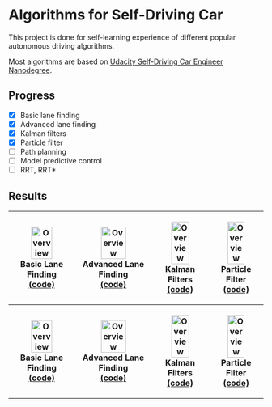 # Algorithms for Self-Driving Car

This project is done for self-learning experience of different popular autonomous
driving algorithms. 

Most algorithms are based on [Udacity Self-Driving Car Engineer Nanodegree](https://www.udacity.com/course/self-driving-car-engineer-nanodegree--nd013).

## Progress

- [x] Basic lane finding
- [x] Advanced lane finding
- [x] Kalman filters
- [x] Particle filter
- [ ] Path planning
- [ ] Model predictive control
- [ ] RRT, RRT*

## Results

<table style="width:100%">
  <tr>
    <th><p>
           <a href="https://www.youtube.com/watch?v=mbqWboRy95Q">
           <img src="./basic_lane_finding/data/corner.gif" alt="Overview" width="60%" height="60%"></a>
           <br>Basic Lane Finding
           <br><a href="./basic_lane_finding">(code)</a>
      </p>
    </th>
    <th><p>
           <a href="https://www.youtube.com/watch?v=4fW9n5syoqE">
           <img src="./advanced_lane_finding/data/thumbnail.gif" alt="Overview" width="60%" height="60%"></a>
           <br>Advanced Lane Finding
           <br><a href="./advanced_lane_finding">(code)</a>
        </p>
    </th>
    <th><p>
           <a href="./kalman_filters/out/ekf_fusion_3.png">
           <img src="./kalman_filters/out/ekf_fusion_3.png" alt="Overview" width="60%" height="60%"></a>
           <br>Kalman Filters
           <br><a href="./kalman_filters">(code)</a>
        </p>
    </th>
    <th><p>
           <a href="https://www.youtube.com/watch?v=qKuo6CHQeHk">
           <img src="./particle_filters/demo.gif" alt="Overview" width="60%" height="60%"></a>
           <br>Particle Filter
           <br><a href="./particle_filters">(code)</a>
        </p>
    </th>
  </tr>
  <tr>
    <th><p>
           <a href="https://www.youtube.com/watch?v=mbqWboRy95Q">
           <img src="./basic_lane_finding/data/corner.gif" alt="Overview" width="60%" height="60%"></a>
           <br>Basic Lane Finding
           <br><a href="./basic_lane_finding">(code)</a>
      </p>
    </th>
    <th><p>
           <a href="https://www.youtube.com/watch?v=4fW9n5syoqE">
           <img src="./advanced_lane_finding/data/thumbnail.gif" alt="Overview" width="60%" height="60%"></a>
           <br>Advanced Lane Finding
           <br><a href="./advanced_lane_finding">(code)</a>
        </p>
    </th>
    <th><p>
           <a href="./kalman_filters/out/ekf_fusion_3.png">
           <img src="./kalman_filters/out/ekf_fusion_3.png" alt="Overview" width="60%" height="60%"></a>
           <br>Kalman Filters
           <br><a href="./kalman_filters">(code)</a>
        </p>
    </th>
    <th><p>
           <a href="https://www.youtube.com/watch?v=qKuo6CHQeHk">
           <img src="./particle_filters/demo.gif" alt="Overview" width="60%" height="60%"></a>
           <br>Particle Filter
           <br><a href="./particle_filters">(code)</a>
        </p>
    </th>
  </tr>
</table>